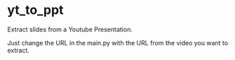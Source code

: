 # yt_to_ppt
Extract slides from a Youtube Presentation.

Just change the URL in the main.py with the URL from the video you want to extract. 
